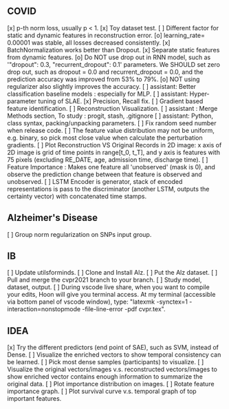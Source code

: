 ## COVID
[x] p-th norm loss, usually p < 1.
[x] Toy dataset test.
[ ] Different factor for static and dynamic features in reconstruction error.
[o] learning_rate= 0.00001 was stable, all losses decreased consistently.
[x] BatchNormalization works better than Dropout.
[x] Separate static features from dynamic features.
[o] Do NOT use drop out in RNN model, such as '"dropout": 0.3, "recurrent_dropout": 0.1' parameters. We SHOULD set zero drop out, such as dropout = 0.0 and recurrent_dropout = 0.0, and the prediction accuracy was improved from 53% to 79%.
[o] NOT using regularizer also slightly improves the accuracy.
[ ] assistant: Better classification baseline models : especially for MLP.
[ ] assistant: Hyper-parameter tuning of SLAE.
[x] Precision, Recall fix.
[ ] Gradient based feature identification.
[ ] Reconstruction Visualization.
[ ] assistant : Merge Methods section, To study : progit, stash, .gitignore
[ ] assistant: Python, class syntax, packing/unpacking parameters.
[ ] Fix random seed number when release code.
[ ] The feature value distribution may not be uniform, e.g. binary, so pick most close value when calculate the perturbation gradients.
[ ] Plot Reconstruction VS Original Records in 2D image: x axis of 2D image is grid of time points in range[t_0, t_T], and y axis is features with 75 pixels (excluding RE_DATE, age, admission time, discharge time). 
[ ] Feature Importance : Makes one feature all 'unobserved' (mask is 0), and observe the prediction change between that feature is observed and unobserved.
[ ] LSTM Encoder is generator, stack of encoded representations is pass to the discriminator (another LSTM, outputs the certainty vector) with concatenated time stamps.

## Alzheimer's Disease
[ ] Group norm regularization on SNPs input group.

## IB
[ ] Update utilsforminds.
[ ] Clone and Install Alz.
[ ] Put the Alz dataset.
[ ] Pull and merge the cvpr2021 branch to your branch.
[ ] Study model, dataset, output.
[ ] During vscode live share, when you want to compile your edits, Hoon will give you terminal access. At my terminal (accessible via bottom panel of vscode window), type:
"latexmk -synctex=1 -interaction=nonstopmode -file-line-error -pdf cvpr.tex".

## IDEA
[x] Try the different predictors (end point of SAE), such as SVM, instead of Dense.
[ ] Visualize the enriched vectors to show temporal consistency can be learned.
    [ ] Pick most dense samples (participants) to visualize.
[ ] Visualize the original vectors/images v.s. reconstructed vectors/images to show enriched vector contains enough information to summarize the original data.
[ ] Plot importance distribution on images.
[ ] Rotate feature importance graph.
[ ] Plot survival curve v.s. temporal graph of top important features.